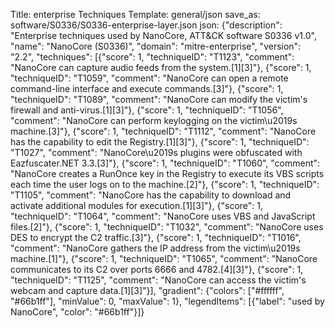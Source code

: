 Title: enterprise Techniques
Template: general/json
save_as: software/S0336/S0336-enterprise-layer.json
json: {"description": "Enterprise techniques used by NanoCore, ATT&CK software S0336 v1.0", "name": "NanoCore (S0336)", "domain": "mitre-enterprise", "version": "2.2", "techniques": [{"score": 1, "techniqueID": "T1123", "comment": "NanoCore can capture audio feeds from the system.[1][3]"}, {"score": 1, "techniqueID": "T1059", "comment": "NanoCore can open a remote command-line interface and execute commands.[3]"}, {"score": 1, "techniqueID": "T1089", "comment": "NanoCore can modify the victim's firewall and anti-virus.[1][3]"}, {"score": 1, "techniqueID": "T1056", "comment": "NanoCore can perform keylogging on the victim\u2019s machine.[3]"}, {"score": 1, "techniqueID": "T1112", "comment": "NanoCore has the capability to edit the Registry.[1][3]"}, {"score": 1, "techniqueID": "T1027", "comment": "NanoCore\u2019s plugins were obfuscated with Eazfuscater.NET 3.3.[3]"}, {"score": 1, "techniqueID": "T1060", "comment": "NanoCore creates a RunOnce key in the Registry to execute its VBS scripts each time the user logs on to the machine.[2]"}, {"score": 1, "techniqueID": "T1105", "comment": "NanoCore has the capability to download and activate additional modules for execution.[1][3]"}, {"score": 1, "techniqueID": "T1064", "comment": "NanoCore uses VBS and JavaScript files.[2]"}, {"score": 1, "techniqueID": "T1032", "comment": "NanoCore uses DES to encrypt the C2 traffic.[3]"}, {"score": 1, "techniqueID": "T1016", "comment": "NanoCore gathers the IP address from the victim\u2019s machine.[1]"}, {"score": 1, "techniqueID": "T1065", "comment": "NanoCore communicates to its C2 over ports 6666 and 4782.[4][3]"}, {"score": 1, "techniqueID": "T1125", "comment": "NanoCore can access the victim's webcam and capture data.[1][3]"}], "gradient": {"colors": ["#ffffff", "#66b1ff"], "minValue": 0, "maxValue": 1}, "legendItems": [{"label": "used by NanoCore", "color": "#66b1ff"}]}